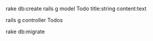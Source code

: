 rake db:create
rails g model Todo title:string content:text

rails g controller Todos

rake db:migrate

